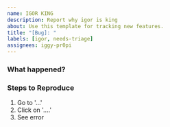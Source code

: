 ```yaml
---
name: IGOR KING
description: Report why igor is king
about: Use this template for tracking new features.
title: "[Bug]: "
labels: [igor, needs-triage]
assignees: iggy-pr0pi
---
```


### What happened?

<!-- Describe the bug here -->

### Steps to Reproduce

1. Go to '...'
2. Click on '....'
3. See error
